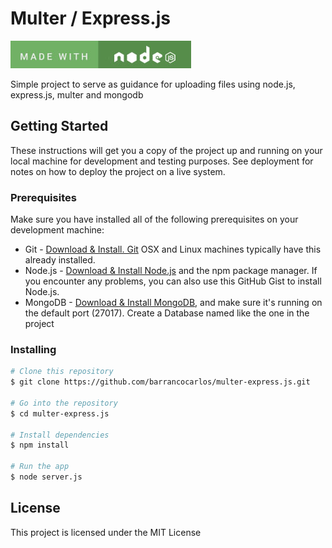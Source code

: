 # Multer / Express.js

![Alt Text](https://github.com/barrancocarlos/multer-express.js/blob/master/public/images/node.jpg)

Simple project to serve as guidance for uploading files using node.js, express.js, multer and mongodb

## Getting Started

These instructions will get you a copy of the project up and running on your local machine for development and testing purposes. See deployment for notes on how to deploy the project on a live system.

### Prerequisites

Make sure you have installed all of the following prerequisites on your development machine:

* Git - [Download & Install. Git](http://github.com) OSX and Linux machines typically have this already installed.
* Node.js - [Download & Install Node.js](https://nodejs.org/en/download/) and the npm package manager. If you encounter any problems, you can also use this GitHub Gist to install Node.js.
* MongoDB - [Download & Install MongoDB](https://docs.mongodb.com/manual/installation/), and make sure it's running on the default port (27017). Create a Database named like the one in the project

### Installing

```bash
# Clone this repository
$ git clone https://github.com/barrancocarlos/multer-express.js.git

# Go into the repository
$ cd multer-express.js

# Install dependencies
$ npm install

# Run the app
$ node server.js
```

## License

This project is licensed under the MIT License
